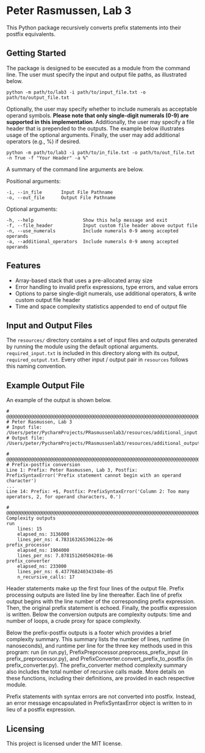 # Peter Rasmussen, Lab 3

This Python package recursively converts prefix statements into their postfix equivalents. 

## Getting Started

The package is designed to be executed as a module from the command line. The user must specify the
input and output file paths, as illustrated below.

```shell
python -m path/to/lab3 -i path/to/input_file.txt -o path/to/output_file.txt
```

Optionally, the user may specify whether to include numerals as acceptable operand symbols. **Please
note that only single-digit numerals (0-9) are supported in this implementation**. Additionally, the
user may specify a file header that is prepended to the outputs. The example below illustrates usage
of the optional arguments. Finally, the user may add additional operators (e.g., %) if desired.

```shell
python -m path/to/lab3 -i path/to/in_file.txt -o path/to/out_file.txt -n True -f "Your Header" -a %^
```

A summary of the command line arguments are below.

Positional arguments:

    -i, --in_file       Input File Pathname
    -o, --out_file      Output File Pathname

Optional arguments:

    -h, --help                  Show this help message and exit
    -f, --file_header           Input custom file header above output file
    -n, --use_numerals          Include numerals 0-9 among accepted operands
    -a, --additional_operators  Include numerals 0-9 among accepted operands

## Features

* Array-based stack that uses a pre-allocated array size
* Error handling to invalid prefix expressions, type errors, and value errors
* Options to parse single-digit numerals, use additional operators, & write custom output file header
* Time and space complexity statistics appended to end of output file

## Input and Output Files

The ```resources/``` directory contains a set of input files and outputs generated by running the
module using the default optional arguments. ```required_input.txt``` is included in this directory
along with its output, ```required_output.txt```. Every other input / output pair in ```resources```
follows this naming convention.

## Example Output File

An example of the output is shown below.

    # @@@@@@@@@@@@@@@@@@@@@@@@@@@@@@@@@@@@@@@@@@@@@@@@@@@@@@@@@@@@@@@@@@@@@@@@@@@@@@@@@@@@@@@@@@@@@@@@@@
    # Peter Rasmussen, Lab 3
    # Input file: /Users/peter/PycharmProjects/PRasmussenlab3/resources/additional_input.txt
    # Output file: /Users/peter/PycharmProjects/PRasmussenlab3/resources/additional_output.txt

    # @@@@@@@@@@@@@@@@@@@@@@@@@@@@@@@@@@@@@@@@@@@@@@@@@@@@@@@@@@@@@@@@@@@@@@@@@@@@@@@@@@@@@@@@@@@@@@@@@@
    # Prefix-postfix conversion
    Line 1: Prefix: Peter Rasmussen, Lab 3, Postfix: PrefixSyntaxError('Prefix statement cannot begin with an operand character')
    ...
    Line 14: Prefix: +$, Postfix: PrefixSyntaxError('Column 2: Too many operators, 2, for operand characters, 0.')

    # @@@@@@@@@@@@@@@@@@@@@@@@@@@@@@@@@@@@@@@@@@@@@@@@@@@@@@@@@@@@@@@@@@@@@@@@@@@@@@@@@@@@@@@@@@@@@@@@@@
    Complexity outputs
    run
        lines: 15
        elapsed_ns: 3136000
        lines_per_ns: 4.783163265306122e-06
    prefix_processor
        elapsed_ns: 1904000
        lines_per_ns: 7.878151260504201e-06
    prefix_converter
        elapsed_ns: 233000
        lines_per_ns: 6.437768240343348e-05
        n_recursive_calls: 17


Header statements make up the first four lines of the output file. Prefix processing outputs are
listed line by line thereafter. Each line of prefix output begins with the line number of the
corresponding prefix expression. Then, the original prefix statement is echoed. Finally, the postfix
expression is written. Below the conversion outputs are complexity outputs: time and number of
loops, a crude proxy for space complexity.

Below the prefix-postfix outputs is a footer which provides a brief complexity summary. This summary
lists the number of lines, runtime (in nanoseconds), and runtime per line for the three key methods
used in this program: run (in run.py), PrefixPreprocessor.preprocess_prefix_input (in
prefix_preprocessor.py), and PrefixConverter.convert_prefix_to_postfix (in prefix_converter.py).
The prefix_converter method complexity summary also includes the total number of recursive calls
made. More details on these functions, including their definitions, are provided in each respective
module.

Prefix statements with syntax errors are not converted into postfix. Instead, an error message
encapsulated in PrefixSyntaxError object is written to in lieu of a postfix expression.

## Licensing

This project is licensed under the MIT license.
